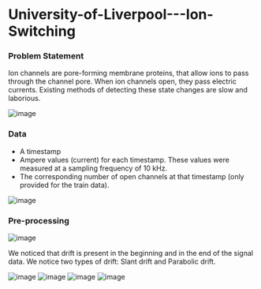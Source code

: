 # University-of-Liverpool---Ion-Switching


### Problem Statement

Ion channels are pore-forming membrane proteins, that allow ions to pass through the channel pore. When ion channels open, they pass electric currents.
Existing methods of detecting these state changes are slow and laborious.

![image](https://storage.googleapis.com/kaggle-media/competitions/Liverpool/ion%20image.jpg)

### Data
- A timestamp
- Ampere values (current) for each timestamp. These values were measured at a sampling frequency of 10 kHz.
- The corresponding number of open channels at that timestamp (only provided for the train data).

![image](https://user-images.githubusercontent.com/36400219/142971353-e8e5c21e-8ca9-44d9-bf0a-08eed260b90e.png)

### Pre-processing

![image](https://user-images.githubusercontent.com/36400219/142971490-3731d56f-a321-4d01-84b3-a772fe56eab8.png)

We noticed that drift is present in the beginning and in the end of the signal data. We notice two types of drift: Slant drift and Parabolic drift.

![image](https://www.kaggleusercontent.com/kf/29650685/eyJhbGciOiJkaXIiLCJlbmMiOiJBMTI4Q0JDLUhTMjU2In0..heqe1kNIb9nop8MEVuggLg.Uud1a4t6fL_kTKzyFf7Hu1_NtCR5mxdi1LA7nEFcPAqM3TlJSAl29ZBCeJ2IEqRiE_X6P3xaKk545kImwWZcjh8gwZGOpFrrT4m0MOOtOgU2I3heQ6eAGXjKBOpd_qk_Oqklhtqvv6RgZgey2DZ79ZowTVc9CDacfaLv5qECQs9FhXvhKYhzDVVl0b7eRwobXie8EHaltdEp3RuGmQ0PFkyNg5xBlG1nmzOJeKQDZEI4Up1sHvvP3G9P4FO3uZUi9vki1kjzny6K_Qg7UW4Ruj_7-K-lSq9la63QFVeS41kmNSqOykyq6eYyYkWbBY_HnSEK1sqKP2y5JGamhaapVDGbF6GHmh5rcTvD_FQjo4aIKj2HjIMUvwkJQBWj3njkRVAwv1fXLYBWlwUtR8pWnaAmaHHbJEPEbDPcbzBTu1ybn7EKDSrcW7yN5cOUsIuKCkMQX7YI147SMr4czBkMbDzXdt1ExUu0nUxuez3oDKNzpc9RiG5aRarUfsa7bGPVXgBYw7Nl5Gbq2DARcywIppj1-BZepCI0lspiYuYkYUs-Z-HPRcW0Zm8x3IOcAvdZ7t-XgiYWy1j5pm2PKW2AlbSnWUYwaPjjTS4xrK9ENVmIXe0lETutu0napE10j0nh9BVk1YXGIaElcTbl82qzfkeO1NjE6H_gcJ7fJnX4njg.FHvLr02iD0xyBuMTJeYMwA/__results___files/__results___15_0.png)
![image](https://www.kaggleusercontent.com/kf/29650685/eyJhbGciOiJkaXIiLCJlbmMiOiJBMTI4Q0JDLUhTMjU2In0..heqe1kNIb9nop8MEVuggLg.Uud1a4t6fL_kTKzyFf7Hu1_NtCR5mxdi1LA7nEFcPAqM3TlJSAl29ZBCeJ2IEqRiE_X6P3xaKk545kImwWZcjh8gwZGOpFrrT4m0MOOtOgU2I3heQ6eAGXjKBOpd_qk_Oqklhtqvv6RgZgey2DZ79ZowTVc9CDacfaLv5qECQs9FhXvhKYhzDVVl0b7eRwobXie8EHaltdEp3RuGmQ0PFkyNg5xBlG1nmzOJeKQDZEI4Up1sHvvP3G9P4FO3uZUi9vki1kjzny6K_Qg7UW4Ruj_7-K-lSq9la63QFVeS41kmNSqOykyq6eYyYkWbBY_HnSEK1sqKP2y5JGamhaapVDGbF6GHmh5rcTvD_FQjo4aIKj2HjIMUvwkJQBWj3njkRVAwv1fXLYBWlwUtR8pWnaAmaHHbJEPEbDPcbzBTu1ybn7EKDSrcW7yN5cOUsIuKCkMQX7YI147SMr4czBkMbDzXdt1ExUu0nUxuez3oDKNzpc9RiG5aRarUfsa7bGPVXgBYw7Nl5Gbq2DARcywIppj1-BZepCI0lspiYuYkYUs-Z-HPRcW0Zm8x3IOcAvdZ7t-XgiYWy1j5pm2PKW2AlbSnWUYwaPjjTS4xrK9ENVmIXe0lETutu0napE10j0nh9BVk1YXGIaElcTbl82qzfkeO1NjE6H_gcJ7fJnX4njg.FHvLr02iD0xyBuMTJeYMwA/__results___files/__results___15_1.png)
![image](https://www.kaggleusercontent.com/kf/29650685/eyJhbGciOiJkaXIiLCJlbmMiOiJBMTI4Q0JDLUhTMjU2In0..heqe1kNIb9nop8MEVuggLg.Uud1a4t6fL_kTKzyFf7Hu1_NtCR5mxdi1LA7nEFcPAqM3TlJSAl29ZBCeJ2IEqRiE_X6P3xaKk545kImwWZcjh8gwZGOpFrrT4m0MOOtOgU2I3heQ6eAGXjKBOpd_qk_Oqklhtqvv6RgZgey2DZ79ZowTVc9CDacfaLv5qECQs9FhXvhKYhzDVVl0b7eRwobXie8EHaltdEp3RuGmQ0PFkyNg5xBlG1nmzOJeKQDZEI4Up1sHvvP3G9P4FO3uZUi9vki1kjzny6K_Qg7UW4Ruj_7-K-lSq9la63QFVeS41kmNSqOykyq6eYyYkWbBY_HnSEK1sqKP2y5JGamhaapVDGbF6GHmh5rcTvD_FQjo4aIKj2HjIMUvwkJQBWj3njkRVAwv1fXLYBWlwUtR8pWnaAmaHHbJEPEbDPcbzBTu1ybn7EKDSrcW7yN5cOUsIuKCkMQX7YI147SMr4czBkMbDzXdt1ExUu0nUxuez3oDKNzpc9RiG5aRarUfsa7bGPVXgBYw7Nl5Gbq2DARcywIppj1-BZepCI0lspiYuYkYUs-Z-HPRcW0Zm8x3IOcAvdZ7t-XgiYWy1j5pm2PKW2AlbSnWUYwaPjjTS4xrK9ENVmIXe0lETutu0napE10j0nh9BVk1YXGIaElcTbl82qzfkeO1NjE6H_gcJ7fJnX4njg.FHvLr02iD0xyBuMTJeYMwA/__results___files/__results___17_0.png)
![image](https://www.kaggleusercontent.com/kf/29650685/eyJhbGciOiJkaXIiLCJlbmMiOiJBMTI4Q0JDLUhTMjU2In0..heqe1kNIb9nop8MEVuggLg.Uud1a4t6fL_kTKzyFf7Hu1_NtCR5mxdi1LA7nEFcPAqM3TlJSAl29ZBCeJ2IEqRiE_X6P3xaKk545kImwWZcjh8gwZGOpFrrT4m0MOOtOgU2I3heQ6eAGXjKBOpd_qk_Oqklhtqvv6RgZgey2DZ79ZowTVc9CDacfaLv5qECQs9FhXvhKYhzDVVl0b7eRwobXie8EHaltdEp3RuGmQ0PFkyNg5xBlG1nmzOJeKQDZEI4Up1sHvvP3G9P4FO3uZUi9vki1kjzny6K_Qg7UW4Ruj_7-K-lSq9la63QFVeS41kmNSqOykyq6eYyYkWbBY_HnSEK1sqKP2y5JGamhaapVDGbF6GHmh5rcTvD_FQjo4aIKj2HjIMUvwkJQBWj3njkRVAwv1fXLYBWlwUtR8pWnaAmaHHbJEPEbDPcbzBTu1ybn7EKDSrcW7yN5cOUsIuKCkMQX7YI147SMr4czBkMbDzXdt1ExUu0nUxuez3oDKNzpc9RiG5aRarUfsa7bGPVXgBYw7Nl5Gbq2DARcywIppj1-BZepCI0lspiYuYkYUs-Z-HPRcW0Zm8x3IOcAvdZ7t-XgiYWy1j5pm2PKW2AlbSnWUYwaPjjTS4xrK9ENVmIXe0lETutu0napE10j0nh9BVk1YXGIaElcTbl82qzfkeO1NjE6H_gcJ7fJnX4njg.FHvLr02iD0xyBuMTJeYMwA/__results___files/__results___17_1.png)



